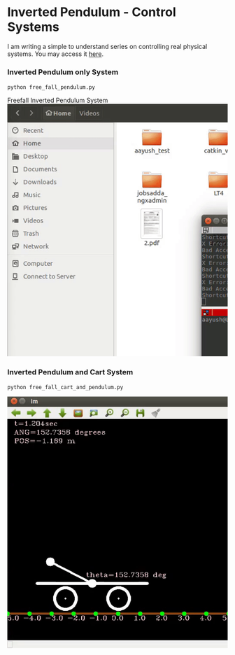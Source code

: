 # Inverted Pendulum - Control Systems

I am writing a simple to understand series on controlling real physical systems.
You may access it [here](https://kusemanohar.wordpress.com/tag/control-systems/).

### Inverted Pendulum only System
```
python free_fall_pendulum.py
```
Freefall Inverted Pendulum System
![Free fall Inverted Pendulum](media/freefall.gif)


### Inverted Pendulum and Cart System
```
python free_fall_cart_and_pendulum.py
```
![Free fall Inverted Pendulum and Cart](media/freefall_pendulum_and_cart.gif)
